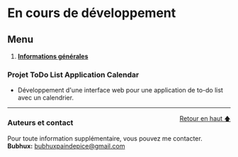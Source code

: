 # En cours de développement

<div id="top"></div>

## Menu   

1. **[Informations générales](#informations-générales)**   

### Projet ToDo List Application Calendar

- Développement d'une interface web pour une application de to-do list avec un calendrier.    

--------------------------------------------------------------------------------------------------------------------------------

<div id="auteur-contact"></div>
<a href="#top" style="float: right;">Retour en haut 🡅</a>

### Auteurs et contact   

Pour toute information supplémentaire, vous pouvez me contacter.   
**Bubhux:** bubhuxpaindepice@gmail.com   
